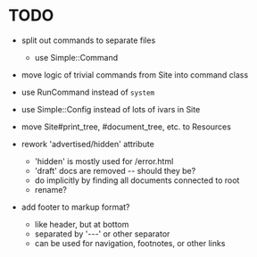 # TODO

- split out commands to separate files
  - use Simple::Command

- move logic of trivial commands from Site into command class

- use RunCommand instead of `system`

- use Simple::Config instead of lots of ivars in Site

- move Site#print_tree, #document_tree, etc. to Resources

- rework 'advertised/hidden' attribute
  - 'hidden' is mostly used for /error.html
  - 'draft' docs are removed -- should they be?
  - do implicitly by finding all documents connected to root
  - rename?

- add footer to markup format?
  - like header, but at bottom
  - separated by '---' or other separator
  - can be used for navigation, footnotes, or other links